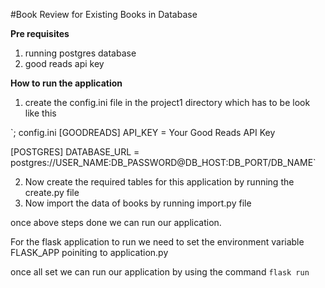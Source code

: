 #Book Review for Existing Books in Database

**Pre requisites**
1. running postgres database
2. good reads api key

**How to run the application**

1. create the config.ini file in the project1 directory which has to be look like this

`; config.ini
[GOODREADS]
API_KEY = Your Good Reads API Key

[POSTGRES]
DATABASE_URL = postgres://USER_NAME:DB_PASSWORD@DB_HOST:DB_PORT/DB_NAME`

2. Now create the required tables for this application by running the create.py file
3. Now import the data of books by running import.py file

once above steps done we can run our application.

For the flask application to run we need to set the environment variable FLASK_APP poiniting to application.py

once all set we can run our application by using the command `flask run`


